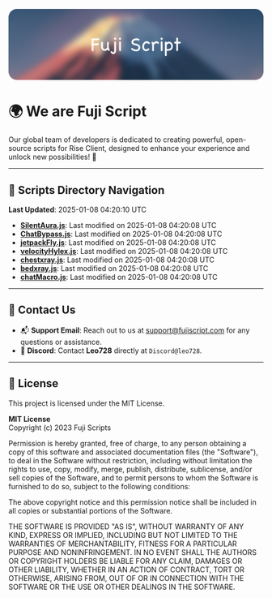 ![Banner](.github/b.webp)

# 🌍 **We are Fuji Script**

Our global team of developers is dedicated to creating powerful, open-source scripts for Rise Client, designed to enhance your experience and unlock new possibilities! 🌟

---
<!-- SCRIPTS_NAVIGATION_START -->
## 📂 **Scripts Directory Navigation**

**Last Updated**: 2025-01-08 04:20:10 UTC

- **[SilentAura.js](scripts/SilentAura.js)**: Last modified on 2025-01-08 04:20:08 UTC
- **[ChatBypass.js](scripts/ChatBypass.js)**: Last modified on 2025-01-08 04:20:08 UTC
- **[jetpackFly.js](scripts/jetpackFly.js)**: Last modified on 2025-01-08 04:20:08 UTC
- **[velocityHylex.js](scripts/velocityHylex.js)**: Last modified on 2025-01-08 04:20:08 UTC
- **[chestxray.js](scripts/chestxray.js)**: Last modified on 2025-01-08 04:20:08 UTC
- **[bedxray.js](scripts/bedxray.js)**: Last modified on 2025-01-08 04:20:08 UTC
- **[chatMacro.js](scripts/chatMacro.js)**: Last modified on 2025-01-08 04:20:08 UTC

<!-- SCRIPTS_NAVIGATION_END -->

---

## 💬 **Contact Us**  
- 📬 **Support Email**: Reach out to us at [support@fujiscript.com](mailto:support@fujiscript.com) for any questions or assistance.  
- 💬 **Discord**: Contact **Leo728** directly at `Discord@leo728`.

---

## 📜 **License**

This project is licensed under the MIT License.  

**MIT License**  
Copyright (c) 2023 Fuji Scripts  

Permission is hereby granted, free of charge, to any person obtaining a copy of this software and associated documentation files (the "Software"), to deal in the Software without restriction, including without limitation the rights to use, copy, modify, merge, publish, distribute, sublicense, and/or sell copies of the Software, and to permit persons to whom the Software is furnished to do so, subject to the following conditions:  

The above copyright notice and this permission notice shall be included in all copies or substantial portions of the Software.  

THE SOFTWARE IS PROVIDED "AS IS", WITHOUT WARRANTY OF ANY KIND, EXPRESS OR IMPLIED, INCLUDING BUT NOT LIMITED TO THE WARRANTIES OF MERCHANTABILITY, FITNESS FOR A PARTICULAR PURPOSE AND NONINFRINGEMENT. IN NO EVENT SHALL THE AUTHORS OR COPYRIGHT HOLDERS BE LIABLE FOR ANY CLAIM, DAMAGES OR OTHER LIABILITY, WHETHER IN AN ACTION OF CONTRACT, TORT OR OTHERWISE, ARISING FROM, OUT OF OR IN CONNECTION WITH THE SOFTWARE OR THE USE OR OTHER DEALINGS IN THE SOFTWARE.  
